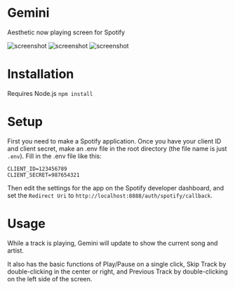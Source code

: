 # Gemini
Aesthetic now playing screen for Spotify

![screenshot](https://i.imgur.com/Edl9qr6.png)
![screenshot](https://i.imgur.com/F1Idw41.png)
![screenshot](https://i.imgur.com/HnpdBnp.png)


# Installation
Requires Node.js
`npm install`

# Setup
First you need to make a Spotify application. Once you have your client ID and client secret, make an .env file in the root directory (the file name is just `.env`). Fill in the .env file like this:
```
CLIENT_ID=123456789
CLIENT_SECRET=987654321
```
Then edit the settings for the app on the Spotify developer dashboard, and set the `Redirect Uri` to `http://localhost:8888/auth/spotify/callback`.

# Usage
While a track is playing, Gemini will update to show the current song and artist. 

It also has the basic functions of Play/Pause on a single click, Skip Track by double-clicking in the center or right, and Previous Track by double-clicking on the left side of the screen.
